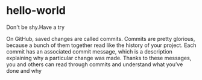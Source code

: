 # hello-world
Don't be shy.Have a try

On GitHub, saved changes are called commits. Commits are pretty glorious, because a bunch of them together read like the history of your project.
Each commit has an associated commit message, which is a description explaining why a particular change was made. Thanks to these messages, you and others can read through commits and understand what you’ve done and why
